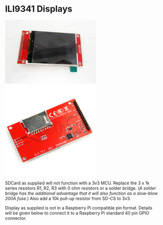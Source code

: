 # ILI9341 Displays


<p align="left">
<img src="images/pic1.jpg" width="300" />  
<img src="images/pic2.jpg" width="300" /> 
<br>

SDCard as supplied will not function with a 3v3 MCU. Replace the 3 x 1k series resistors R1, R2, R3 with 0 ohm resistors or a solder bridge. (*A solder bridge has the additional advantage that it will also function as a slow-blow 200A fuse.*) Also add a 10k pull-up resistor from SD-CS to 3v3.

Display as supplied is not in a Raspberry Pi compatible pin format. Details will be given below to connect it to a Raspberry Pi standard 40 pin GPIO connector.

